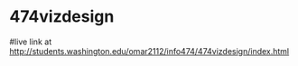 # 474vizdesign

#live link at http://students.washington.edu/omar2112/info474/474vizdesign/index.html